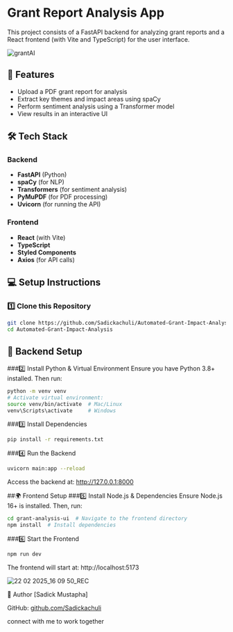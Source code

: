 # **Grant Report Analysis App**

This project consists of a FastAPI backend for analyzing grant reports and a React frontend (with Vite and TypeScript) for the user interface.

![grantAI](https://github.com/user-attachments/assets/764c9988-086d-47da-9047-13955c2a7203)

## 🚀 Features
- Upload a PDF grant report for analysis
- Extract key themes and impact areas using spaCy
- Perform sentiment analysis using a Transformer model
- View results in an interactive UI

## 🛠️ Tech Stack

### Backend
- **FastAPI** (Python)
- **spaCy** (for NLP)
- **Transformers** (for sentiment analysis)
- **PyMuPDF** (for PDF processing)
- **Uvicorn** (for running the API)

### Frontend
- **React** (with Vite)
- **TypeScript**
- **Styled Components**
- **Axios** (for API calls)

## 💻 Setup Instructions

### 1️⃣ Clone this Repository
```sh
git clone https://github.com/Sadickachuli/Automated-Grant-Impact-Analysis.git
cd Automated-Grant-Impact-Analysis
```
## 📌 Backend Setup
###2️⃣ Install Python & Virtual Environment
Ensure you have Python 3.8+ installed. Then run:
```sh
python -m venv venv
# Activate virtual environment:
source venv/bin/activate  # Mac/Linux
venv\Scripts\activate     # Windows
```
###3️⃣ Install Dependencies
```sh
pip install -r requirements.txt
```
###4️⃣ Run the Backend
```sh
uvicorn main:app --reload
```
Access the backend at: http://127.0.0.1:8000

##🌍 Frontend Setup
###5️⃣ Install Node.js & Dependencies
Ensure Node.js 16+ is installed.
Then, run:
```sh
cd grant-analysis-ui  # Navigate to the frontend directory
npm install  # Install dependencies
```
###6️⃣ Start the Frontend
```sh
npm run dev
```
The frontend will start at:
http://localhost:5173


![22 02 2025_16 09 50_REC](https://github.com/user-attachments/assets/ba5830fb-c854-4d22-8aea-6f0c0cf4db5a)



👤 Author
[Sadick Mustapha]

GitHub: [ github.com/Sadickachuli](https://github.com/Sadickachuli)

connect with me to work together
